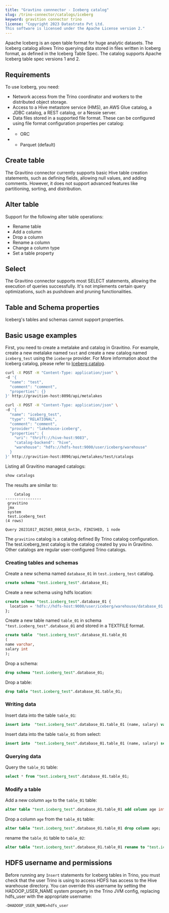 ```yaml
---
title: "Gravtino connnector - Iceberg catalog"
slug: /trino-connector/catalogs/iceberg
keyword: gravition connector trino
license: "Copyright 2023 Datastrato Pvt Ltd.
This software is licensed under the Apache License version 2."
---
```


Apache Iceberg is an open table format for huge analytic datasets. 
The Iceberg catalog allows Trino querying data stored in files written in Iceberg format, 
as defined in the Iceberg Table Spec. The catalog supports Apache Iceberg table spec versions 1 and 2.

## Requirements

To use Iceberg, you need:
- Network access from the Trino coordinator and workers to the distributed object storage.
- Access to a Hive metastore service (HMS), an AWS Glue catalog, a JDBC catalog, a REST catalog, or a Nessie server.
- Data files stored in a supported file format. These can be configured using file format configuration properties per catalog:
- - ORC
- - Parquet (default)

## Create table

The Gravitino connector currently supports basic Hive table creation statements, such as defining fields, 
allowing null values, and adding comments. 
However, it does not support advanced features like partitioning, sorting, and distribution.

## Alter table

Support for the following alter table operations:
- Rename table
- Add a column
- Drop a column
- Rename a column
- Change a column type
- Set a table property

## Select

The Gravitino connector supports most SELECT statements, allowing the execution of queries successfully.
It's not implements certain query optimizations, such as pushdown and pruning functionalities.

## Table and Schema properties

Iceberg's tables and schemas cannot support properties.

## Basic usage examples

First, you need to create a metalake and catalog in Gravitino.
For example, create a new metalake named `test` and create a new catalog named `iceberg_test` using the `iceberge` provider.
For More information about the Iceberg catalog, please refer to [Iceberg catalog](../lakehouse-iceberg-catalog).

```bash
curl -X POST -H "Content-Type: application/json" \
-d '{
  "name": "test",
  "comment": "comment",
  "properties": {}
}' http://gravition-host:8090/api/metalakes

curl -X POST -H "Content-Type: application/json" \
-d '{
  "name": "iceberg_test",
  "type": "RELATIONAL",
  "comment": "comment",
  "provider": "lakehouse-iceberg",
  "properties": {
    "uri": "thrift://hive-host:9083",
    "catalog-backend": "hive",
    "warehouse": "hdfs://hdfs-host:9000/user/iceberg/warehouse"
  }
}' http://gravition-host:8090/api/metalakes/test/catalogs

```

Listing all Gravitino managed catalogs:

```sql 
show catalogs
```

The results are similar to:

```text
    Catalog
----------------
 gravitino
 jmx
 system
 test.iceberg_test
(4 rows)

Query 20231017_082503_00018_6nt3n, FINISHED, 1 node
```

The `gravitino` catalog is a catalog defined By Trino catalog configuration. 
The test.iceberg_test catalog is the catalog created by you in Gravitino.
Other catalogs are regular user-configured Trino catalogs.

### Creating tables and schemas

Create a new schema named `database_01` in `test.iceberg_test` catalog.

```sql
create schema "test.iceberg_test".database_01;
```

Create a new schema using hdfs location:

```sql
create schema "test.iceberg_test".database_01 {
  location = 'hdfs://hdfs-host:9000/user/iceberg/warehouse/database_01'
};
```

Create a new table named `table_01` in schema `"test.iceberg_test".database_01` and stored in a TEXTFILE format.

```sql
create table  "test.iceberg_test".database_01.table_01
(
name varchar,
salary int
);
```

Drop a schema:

```sql
drop schema "test.iceberg_test".database_01;
```

Drop a table:

```sql
drop table "test.iceberg_test".database_01.table_01;
```

### Writing data

Insert data into the table `table_01`:

```sql
insert into  "test.iceberg_test".database_01.table_01 (name, salary) values ('ice', 12);
```

Insert data into the table `table_01` from select:

```sql
insert into  "test.iceberg_test".database_01.table_01 (name, salary) select * from "test.iceberg_test".database_01.table_01;
```

### Querying data

Query the `table_01` table:

```sql
select * from "test.iceberg_test".database_01.table_01;
```

### Modify a table

Add a new column `age` to the `table_01` table:

```sql
alter table "test.iceberg_test".database_01.table_01 add column age int;
```

Drop a column `age` from the `table_01` table:

```sql
alter table "test.iceberg_test".database_01.table_01 drop column age;
```

rename the `table_01` table to `table_02`:

```sql
alter table "test.iceberg_test".database_01.table_01 rename to "test.iceberg_test".database_01.table_02;
```

## HDFS username and permissions

Before running any `Insert` statements for Iceberg tables in Trino, 
you must check that the user Trino is using to access HDFS has access to the Hive warehouse directory.
You can override this username by setting the HADOOP_USER_NAME system property in the Trino JVM config, 
replacing hdfs_user with the appropriate username:
```text
-DHADOOP_USER_NAME=hdfs_user
```
